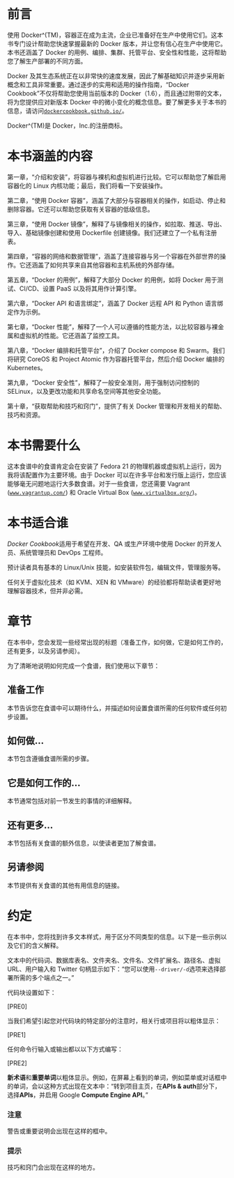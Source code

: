 # 前言

使用 Docker^(TM)，容器正在成为主流，企业已准备好在生产中使用它们。这本书专门设计帮助您快速掌握最新的 Docker 版本，并让您有信心在生产中使用它。本书还涵盖了 Docker 的用例、编排、集群、托管平台、安全性和性能，这将帮助您了解生产部署的不同方面。

Docker 及其生态系统正在以非常快的速度发展，因此了解基础知识并逐步采用新概念和工具非常重要。通过逐步的实用和适用的操作指南，“Docker Cookbook”不仅将帮助您使用当前版本的 Docker（1.6），而且通过附带的文本，将为您提供应对新版本 Docker 中的微小变化的概念信息。要了解更多关于本书的信息，请访问[`dockercookbook.github.io/`](http://dockercookbook.github.io/)。

Docker^(TM)是 Docker，Inc.的注册商标。

# 本书涵盖的内容

第一章，“介绍和安装”，将容器与裸机和虚拟机进行比较。它可以帮助您了解启用容器化的 Linux 内核功能；最后，我们将看一下安装操作。

第二章，“使用 Docker 容器”，涵盖了大部分与容器相关的操作，如启动、停止和删除容器。它还可以帮助您获取有关容器的低级信息。

第三章，“使用 Docker 镜像”，解释了与镜像相关的操作，如拉取、推送、导出、导入、基础镜像创建和使用 Dockerfile 创建镜像。我们还建立了一个私有注册表。

第四章，“容器的网络和数据管理”，涵盖了连接容器与另一个容器在外部世界的操作。它还涵盖了如何共享来自其他容器和主机系统的外部存储。

第五章，“Docker 的用例”，解释了大部分 Docker 的用例，如将 Docker 用于测试、CI/CD、设置 PaaS 以及将其用作计算引擎。

第六章，“Docker API 和语言绑定”，涵盖了 Docker 远程 API 和 Python 语言绑定作为示例。

第七章，“Docker 性能”，解释了一个人可以遵循的性能方法，以比较容器与裸金属和虚拟机的性能。它还涵盖了监控工具。

第八章，“Docker 编排和托管平台”，介绍了 Docker compose 和 Swarm。我们将研究 CoreOS 和 Project Atomic 作为容器托管平台，然后介绍 Docker 编排的 Kubernetes。

第九章，“Docker 安全性”，解释了一般安全准则，用于强制访问控制的 SELinux，以及更改功能和共享命名空间等其他安全功能。

第十章，“获取帮助和技巧和窍门”，提供了有关 Docker 管理和开发相关的帮助、技巧和资源。

# 本书需要什么

这本食谱中的食谱肯定会在安装了 Fedora 21 的物理机器或虚拟机上运行，因为我将该配置作为主要环境。由于 Docker 可以在许多平台和发行版上运行，您应该能够毫无问题地运行大多数食谱。对于一些食谱，您还需要 Vagrant ([`www.vagrantup.com/`](https://www.vagrantup.com/)) 和 Oracle Virtual Box ([`www.virtualbox.org/`](https://www.virtualbox.org/))。

# 本书适合谁

*Docker Cookbook*适用于希望在开发、QA 或生产环境中使用 Docker 的开发人员、系统管理员和 DevOps 工程师。

预计读者具有基本的 Linux/Unix 技能，如安装软件包，编辑文件，管理服务等。

任何关于虚拟化技术（如 KVM、XEN 和 VMware）的经验都将帮助读者更好地理解容器技术，但并非必需。

# 章节

在本书中，您会发现一些经常出现的标题（准备工作，如何做，它是如何工作的，还有更多，以及另请参阅）。

为了清晰地说明如何完成一个食谱，我们使用以下章节：

## 准备工作

本节告诉您在食谱中可以期待什么，并描述如何设置食谱所需的任何软件或任何初步设置。

## 如何做…

本节包含遵循食谱所需的步骤。

## 它是如何工作的…

本节通常包括对前一节发生的事情的详细解释。

## 还有更多…

本节包括有关食谱的额外信息，以使读者更加了解食谱。

## 另请参阅

本节提供有关食谱的其他有用信息的链接。

# 约定

在本书中，您将找到许多文本样式，用于区分不同类型的信息。以下是一些示例以及它们的含义解释。

文本中的代码词、数据库表名、文件夹名、文件名、文件扩展名、路径名、虚拟 URL、用户输入和 Twitter 句柄显示如下：“您可以使用`--driver/-d`选项来选择部署所需的多个端点之一。”

代码块设置如下：

[PRE0]

当我们希望引起您对代码块的特定部分的注意时，相关行或项目将以粗体显示：

[PRE1]

任何命令行输入或输出都以以下方式编写：

[PRE2]

**新术语**和**重要单词**以粗体显示。例如，在屏幕上看到的单词，例如菜单或对话框中的单词，会以这种方式出现在文本中：“转到项目主页，在**APIs & auth**部分下，选择**APIs**，并启用 Google **Compute Engine API**。”

### 注意

警告或重要说明会出现在这样的框中。

### 提示

技巧和窍门会出现在这样的地方。
